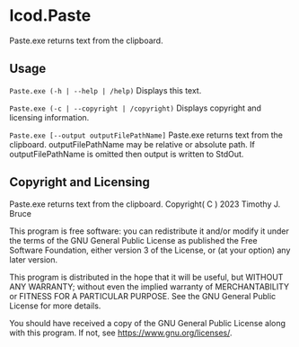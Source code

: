 # Icod.Paste
Paste.exe returns text from the clipboard.

## Usage
`Paste.exe (-h | --help | /help)`
Displays this text.

`Paste.exe (-c | --copyright | /copyright)`
Displays copyright and licensing information.

`Paste.exe [--output outputFilePathName]`
Paste.exe returns text from the clipboard.
outputFilePathName may be relative or absolute path.
If outputFilePathName is omitted then output is written to StdOut.

## Copyright and Licensing
Paste.exe returns text from the clipboard.
Copyright( C ) 2023 Timothy J. Bruce

This program is free software: you can redistribute it and/or modify
it under the terms of the GNU General Public License as published 
the Free Software Foundation, either version 3 of the License, or
(at your option) any later version.

This program is distributed in the hope that it will be useful,
but WITHOUT ANY WARRANTY; without even the implied warranty of
MERCHANTABILITY or FITNESS FOR A PARTICULAR PURPOSE.  See the
GNU General Public License for more details.

You should have received a copy of the GNU General Public License
along with this program.  If not, see <https://www.gnu.org/licenses/>.
